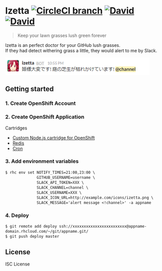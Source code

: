 # Izetta [![CircleCI branch](https://img.shields.io/circleci/project/github/pine/Izetta/master.svg?style=flat-square)](https://circleci.com/gh/pine/Izetta) [![David](https://img.shields.io/david/pine/Izetta.svg?style=flat-square)](https://david-dm.org/pine/Izetta) [![David](https://img.shields.io/david/dev/pine/Izetta.svg?style=flat-square)](https://david-dm.org/pine/Izetta)

> Keep your lawn grasses lush green forever

Izetta is an perfect doctor for your GitHub lush grasses.<br>
If they had detect withering grass a little, they would alert to me by Slack.

![](screenshot.png)

## Getting started
### 1. Create OpenShift Account
### 2. Create OpenShift Application
Cartridges
 - [Custom Node.js cartridge for OpenShift](https://github.com/icflorescu/openshift-cartridge-nodejs)
 - [Redis](https://github.com/smarterclayton/openshift-redis-cart)
 - [Cron](https://hub.openshift.com/addons/26-cron)

### 3. Add environment variables
```
$ rhc env set NOTIFY_TIMES=21:00,23:00 \
              GITHUB_USERNAME=username \
              SLACK_API_TOKEN=XXX \
              SLACK_CHANNEL=channel \
              SLACK_USERNAME=XXX \
              SLACK_ICON_URL=http://example.com/icons/izetta.png \
              SLACK_MESSAGE='alert message <!channel>' -a appname
```

### 4. Deploy
```
$ git remote add deploy ssh://xxxxxxxxxxxxxxxxxxxxxxxx@appname-domain.rhcloud.com/~/git/appname.git/
$ git push deploy master
```

## License
ISC License
